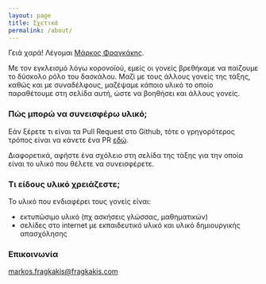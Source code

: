 ```yaml
---
layout: page
title: Σχετικά
permalink: /about/
---
```


Γειά χαρά! Λέγομαι [Μάρκος Φραγκάκης](https://www.linkedin.com/in/fragkakis/).

Με τον εγκλεισμό λόγω κορονοϊού, εμείς οι γονείς βρεθήκαμε να παίζουμε το δύσκολο ρόλο του δασκάλου. Μαζί με τους άλλους γονείς της τάξης, καθώς και με συναδέλφους, μαζέψαμε κάποιο υλικό το οποίο παραθέτουμε στη σελίδα αυτή, ώστε να βοηθήσει και άλλους γονείς.

### Πώς μπορώ να συνεισφέρω υλικό;

Εάν ξέρετε τι είναι τα Pull Request στο Github, τότε ο γρηγορότερος τρόπος είναι να κάνετε ένα PR [εδώ](https://github.com/fragkakis/coronaparents/).

Διαφορετικά, αφήστε ένα σχόλειο στη σελίδα της τάξης για την οποία είναι το υλικό που θέλετε να συνεισφέρετε.

### Τι είδους υλικό χρειάζεστε;

Το υλικό που ενδιαφέρει τους γονείς είναι:

* εκτυπώσιμο υλικό (πχ ασκήσεις γλώσσας, μαθηματικών)
* σελίδες στο internet με εκπαιδευτικό υλικό και υλικό δημιουργικής απασχόλησης

### Επικοινωνία

[markos.fragkakis@fragkakis.com](mailto:markos.fragkakis@gmail.com)